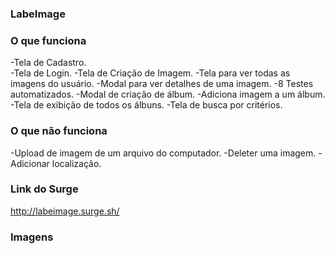 ### LabeImage

### O que funciona

-Tela de Cadastro. <br />
-Tela de Login.
-Tela de Criação de Imagem.
-Tela para ver todas as imagens do usuário.
-Modal para ver detalhes de uma imagem.
-8 Testes automatizados.
-Modal de criação de álbum.
-Adiciona imagem a um álbum.
-Tela de exibição de todos os álbuns.
-Tela de busca por critérios.

### O que não funciona

-Upload de imagem de um arquivo do computador.
-Deleter uma imagem.
-Adicionar localização.

### Link do Surge

http://labeimage.surge.sh/

### Imagens

